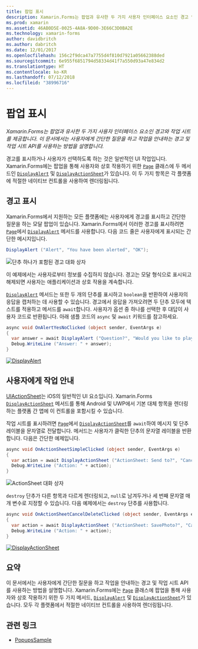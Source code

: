 ```yaml
---
title: 팝업 표시
description: Xamarin.Forms는 팝업과 유사한 두 가지 사용자 인터페이스 요소인 경고 및 작업 시트를 제공합니다. 이 문서에서는 사용자에게 간단한 질문을 하고 작업을 안내하는 경고 및 작업 시트 API를 사용하는 방법을 설명합니다.
ms.prod: xamarin
ms.assetid: 46AB0D5E-0025-4A8A-9D00-3E66C3D0BA2E
ms.technology: xamarin-forms
author: davidbritch
ms.author: dabritch
ms.date: 12/01/2017
ms.openlocfilehash: 156c2f9dca47a7755d4f810d7921a05662388ded
ms.sourcegitcommit: 6e955f6851794d58334d41f7a550d93a47e834d2
ms.translationtype: HT
ms.contentlocale: ko-KR
ms.lasthandoff: 07/12/2018
ms.locfileid: "38996716"
---
```

# <a name="displaying-pop-ups"></a>팝업 표시

_Xamarin.Forms는 팝업과 유사한 두 가지 사용자 인터페이스 요소인 경고와 작업 시트를 제공합니다. 이 문서에서는 사용자에게 간단한 질문을 하고 작업을 안내하는 경고 및 작업 시트 API를 사용하는 방법을 설명합니다._

경고를 표시하거나 사용자가 선택하도록 하는 것은 일반적인 UI 작업입니다. Xamarin.Forms에는 팝업을 통해 사용자와 상호 작용하기 위한 [`Page`](xref:Xamarin.Forms.Page) 클래스에 두 메서드인 [`DisplayAlert`](xref:Xamarin.Forms.Page.DisplayAlert*) 및 [`DisplayActionSheet`](xref:Xamarin.Forms.Page.DisplayActionSheet*)가 있습니다. 이 두 가지 항목은 각 플랫폼에 적절한 네이티브 컨트롤을 사용하여 렌더링됩니다.

## <a name="displaying-an-alert"></a>경고 표시

Xamarin.Forms에서 지원하는 모든 플랫폼에는 사용자에게 경고를 표시하고 간단한 질문을 하는 모달 팝업이 있습니다. Xamarin.Forms에서 이러한 경고를 표시하려면 [`Page`](xref:Xamarin.Forms.Page)에서 [`DisplayAlert`](xref:Xamarin.Forms.Page.DisplayAlert*) 메서드를 사용합니다. 다음 코드 줄은 사용자에게 표시되는 간단한 메시지입니다.

```csharp
DisplayAlert ("Alert", "You have been alerted", "OK");
```

![](pop-ups-images/alert.png "단추 하나가 포함된 경고 대화 상자")

이 예제에서는 사용자로부터 정보를 수집하지 않습니다. 경고는 모달 형식으로 표시되고 해제되면 사용자는 애플리케이션과 상호 작용을 계속합니다.

[`DisplayAlert`](xref:Xamarin.Forms.Page.DisplayAlert*) 메서드는 또한 두 개의 단추를 표시하고 `boolean`을 반환하여 사용자의 응답을 캡처하는 데 사용할 수 있습니다. 경고에서 응답을 가져오려면 두 단추 모두에 텍스트를 적용하고 메서드를 `await`합니다. 사용자가 옵션 중 하나를 선택한 후 대답이 사용자 코드로 반환됩니다. 아래 샘플 코드의 `async` 및 `await` 키워드를 참고하세요.

```csharp
async void OnAlertYesNoClicked (object sender, EventArgs e)
{
  var answer = await DisplayAlert ("Question?", "Would you like to play a game", "Yes", "No");
  Debug.WriteLine ("Answer: " + answer);
}
```

[![DisplayAlert](pop-ups-images/alert2-sml.png "두 개의 단추가 포함된 경고 대화 상자")](pop-ups-images/alert2.png#lightbox "두 개의 단추가 포함된 경고 대화 상자")

## <a name="guiding-users-through-tasks"></a>사용자에게 작업 안내

[UIActionSheet](https://developer.apple.com/library/ios/documentation/uikit/reference/uiactionsheet_class/Reference/Reference.html)는 iOS의 일반적인 UI 요소입니다. Xamarin.Forms [`DisplayActionSheet`](xref:Xamarin.Forms.Page.DisplayActionSheet*) 메서드를 통해 Android 및 UWP에서 기본 대체 항목을 렌더링하는 플랫폼 간 앱에 이 컨트롤을 포함시킬 수 있습니다.

작업 시트를 표시하려면 [`Page`](xref:Xamarin.Forms.Page)에서 [`DisplayActionSheet`](xref:Xamarin.Forms.Page.DisplayActionSheet*)를 `await`하여 메시지 및 단추 레이블을 문자열로 전달합니다. 메서드는 사용자가 클릭한 단추의 문자열 레이블을 반환합니다. 다음은 간단한 예제입니다.

```csharp
async void OnActionSheetSimpleClicked (object sender, EventArgs e)
{
  var action = await DisplayActionSheet ("ActionSheet: Send to?", "Cancel", null, "Email", "Twitter", "Facebook");
  Debug.WriteLine ("Action: " + action);
}
```

![](pop-ups-images/action.png "ActionSheet 대화 상자")

`destroy` 단추가 다른 항목과 다르게 렌더링되고, `null`로 남겨두거나 세 번째 문자열 매개 변수로 지정할 수 있습니다. 다음 예제에서는 `destroy` 단추를 사용합니다.

```csharp
async void OnActionSheetCancelDeleteClicked (object sender, EventArgs e)
{
  var action = await DisplayActionSheet ("ActionSheet: SavePhoto?", "Cancel", "Delete", "Photo Roll", "Email");
  Debug.WriteLine ("Action: " + action);
}
```

[![DisplayActionSheet](pop-ups-images/action2-sml.png "삭제 단추가 포함된 작업 시트 대화 상자")](pop-ups-images/action2.png#lightbox "삭제 단추가 포함된 작업 시트 대화 상자")

## <a name="summary"></a>요약

이 문서에서는 사용자에게 간단한 질문을 하고 작업을 안내하는 경고 및 작업 시트 API를 사용하는 방법을 설명합니다. Xamarin.Forms에는 [`Page`](xref:Xamarin.Forms.Page) 클래스에 팝업을 통해 사용자와 상호 작용하기 위한 두 가지 메서드, [`DisplayAlert`](xref:Xamarin.Forms.Page.DisplayAlert*) 및 [`DisplayActionSheet`](xref:Xamarin.Forms.Page.DisplayActionSheet*)가 있습니다. 모두 각 플랫폼에서 적절한 네이티브 컨트롤을 사용하여 렌더링됩니다.



## <a name="related-links"></a>관련 링크

- [PopupsSample](https://developer.xamarin.com/samples/xamarin-forms/Navigation/Pop-ups/)
